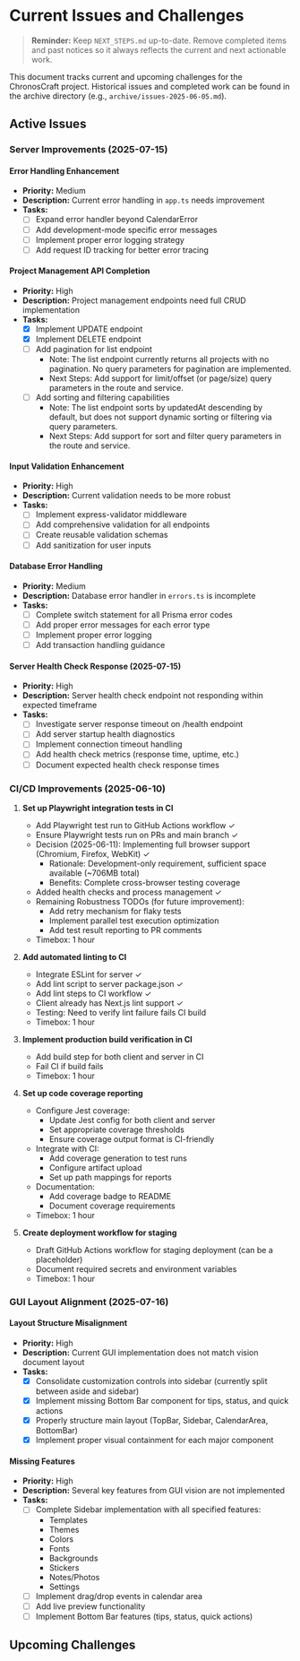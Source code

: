 # Current Issues and Challenges

> **Reminder:** Keep `NEXT_STEPS.md` up-to-date. Remove completed items and past notices so it always reflects the current and next actionable work.

This document tracks current and upcoming challenges for the ChronosCraft project.
Historical issues and completed work can be found in the archive directory (e.g., `archive/issues-2025-06-05.md`).

## Active Issues

### Server Improvements (2025-07-15)

#### Error Handling Enhancement

- **Priority:** Medium
- **Description:** Current error handling in `app.ts` needs improvement
- **Tasks:**
  - [ ] Expand error handler beyond CalendarError
  - [ ] Add development-mode specific error messages
  - [ ] Implement proper error logging strategy
  - [ ] Add request ID tracking for better error tracing

#### Project Management API Completion

- **Priority:** High
- **Description:** Project management endpoints need full CRUD implementation
- **Tasks:**
  - [x] Implement UPDATE endpoint
  - [x] Implement DELETE endpoint
  - [ ] Add pagination for list endpoint
    - Note: The list endpoint currently returns all projects with no pagination. No query parameters for pagination are implemented.
    - Next Steps: Add support for limit/offset (or page/size) query parameters in the route and service.
  - [ ] Add sorting and filtering capabilities
    - Note: The list endpoint sorts by updatedAt descending by default, but does not support dynamic sorting or filtering via query parameters.
    - Next Steps: Add support for sort and filter query parameters in the route and service.

#### Input Validation Enhancement

- **Priority:** High
- **Description:** Current validation needs to be more robust
- **Tasks:**
  - [ ] Implement express-validator middleware
  - [ ] Add comprehensive validation for all endpoints
  - [ ] Create reusable validation schemas
  - [ ] Add sanitization for user inputs

#### Database Error Handling

- **Priority:** Medium
- **Description:** Database error handler in `errors.ts` is incomplete
- **Tasks:**
  - [ ] Complete switch statement for all Prisma error codes
  - [ ] Add proper error messages for each error type
  - [ ] Implement proper error logging
  - [ ] Add transaction handling guidance

#### Server Health Check Response (2025-07-15)

- **Priority:** High
- **Description:** Server health check endpoint not responding within expected timeframe
- **Tasks:**
  - [ ] Investigate server response timeout on /health endpoint
  - [ ] Add server startup health diagnostics
  - [ ] Implement connection timeout handling
  - [ ] Add health check metrics (response time, uptime, etc.)
  - [ ] Document expected health check response times

### CI/CD Improvements (2025-06-10)

1. **Set up Playwright integration tests in CI**

   - Add Playwright test run to GitHub Actions workflow ✓
   - Ensure Playwright tests run on PRs and main branch ✓
   - Decision (2025-06-11): Implementing full browser support (Chromium, Firefox, WebKit) ✓
     - Rationale: Development-only requirement, sufficient space available (~706MB total)
     - Benefits: Complete cross-browser testing coverage
   - Added health checks and process management ✓
   - Remaining Robustness TODOs (for future improvement):
     - Add retry mechanism for flaky tests
     - Implement parallel test execution optimization
     - Add test result reporting to PR comments
   - Timebox: 1 hour

2. **Add automated linting to CI**

   - Integrate ESLint for server ✓
   - Add lint script to server package.json ✓
   - Add lint steps to CI workflow ✓
   - Client already has Next.js lint support ✓
   - Testing: Need to verify lint failure fails CI build
   - Timebox: 1 hour

3. **Implement production build verification in CI**

   - Add build step for both client and server in CI
   - Fail CI if build fails
   - Timebox: 1 hour

4. **Set up code coverage reporting**

   - Configure Jest coverage:
     - Update Jest config for both client and server
     - Set appropriate coverage thresholds
     - Ensure coverage output format is CI-friendly
   - Integrate with CI:
     - Add coverage generation to test runs
     - Configure artifact upload
     - Set up path mappings for reports
   - Documentation:
     - Add coverage badge to README
     - Document coverage requirements
   - Timebox: 1 hour

5. **Create deployment workflow for staging**
   - Draft GitHub Actions workflow for staging deployment (can be a placeholder)
   - Document required secrets and environment variables
   - Timebox: 1 hour

### GUI Layout Alignment (2025-07-16)

#### Layout Structure Misalignment

- **Priority:** High
- **Description:** Current GUI implementation does not match vision document layout
- **Tasks:**
  - [x] Consolidate customization controls into sidebar (currently split between aside and sidebar)
  - [x] Implement missing Bottom Bar component for tips, status, and quick actions
  - [x] Properly structure main layout (TopBar, Sidebar, CalendarArea, BottomBar)
  - [x] Implement proper visual containment for each major component

#### Missing Features

- **Priority:** High
- **Description:** Several key features from GUI vision are not implemented
- **Tasks:**
  - [ ] Complete Sidebar implementation with all specified features:
    - Templates
    - Themes
    - Colors
    - Fonts
    - Backgrounds
    - Stickers
    - Notes/Photos
    - Settings
  - [ ] Implement drag/drop events in calendar area
  - [ ] Add live preview functionality
  - [ ] Implement Bottom Bar features (tips, status, quick actions)

<!-- Add new issues above this line -->

## Upcoming Challenges

<!-- Add upcoming challenges above this line -->
